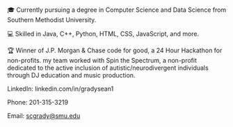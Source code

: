                                                                                     
                                                                                                      
:mortar_board: Currently pursuing a degree in Computer Science and Data Science from Southern Methodist University.  

:computer: Skilled in Java, C++, Python, HTML, CSS, JavaScript, and more.  

:trophy: Winner of J.P. Morgan & Chase code for good, a 24 Hour Hackathon for non-profits. my team worked with Spin the Spectrum, a non-profit dedicated to the active inclusion of autistic/neurodivergent individuals through DJ education and music production.  


LinkedIn: linkedin.com/in/gradysean1  

Phone: 201-315-3219  

Email: scgrady@smu.edu  


